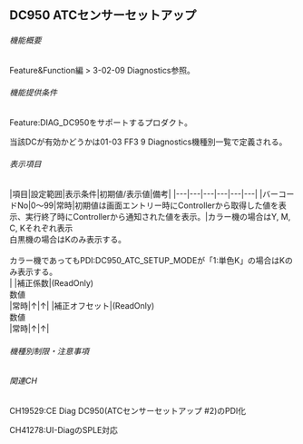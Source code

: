 ## DC950 ATCセンサーセットアップ 

###### 機能概要

Feature&Function編 > 3-02-09 Diagnostics参照。

###### 機能提供条件

Feature:DIAG\_DC950をサポートするプロダクト。

当該DCが有効かどうかは01-03 FF3 9 Diagnostics機種別一覧で定義される。

###### 表示項目

|項目|設定範囲|表示条件|初期値/表示値|備考|
|---|---|---|---|---|---|
|バーコードNo|0～99|常時|初期値は画面エントリー時にControllerから取得した値を表示、実行終了時にControllerから通知された値を表示。|カラー機の場合はY, M, C, Kそれぞれ表示<br/>白黒機の場合はKのみ表示する。<br/><CH19529><br/>カラー機であってもPDI:DC950_ATC_SETUP_MODEが「1:単色K」の場合はKのみ表示する。<br/>|
|補正係数|(ReadOnly)<br/>数値<br/>|常時|↑|↑|
|補正オフセット|(ReadOnly)<br/>数値<br/>|常時|↑|↑|


###### 機種別制限・注意事項

###### 関連CH

CH19529:CE Diag DC950(ATCセンサーセットアップ \#2)のPDI化

CH41278:UI-DiagのSPLE対応